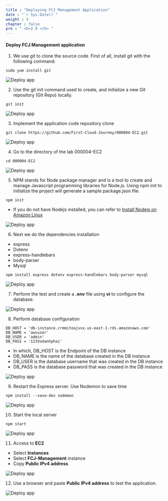 ```yaml
---
title : "Deploying FCJ Management Application"
date : "`r Sys.Date()`"
weight : 9
chapter : false
pre : " <b>2.9 </b> "
---
```


#### Deploy FCJ Management application

1. We use git to clone the source code. First of all, install git with the following command:

```
sudo yum install git
```

![Deploy app](/images/2-Prerequiste/2.9-Deployapp/0001-deployapp.png?featherlight=false&width=90pc)

2. Use the git init command used to create, and initialize a new Git repository (Git Repo) locally.

```
git init
```

![Deploy app](/images/2-Prerequiste/2.9-Deployapp/0002-deployapp.png?featherlight=false&width=90pc)

3. Implement the application code repository clone

```
git clone https://github.com/First-Cloud-Journey/000004-EC2.git
```

![Deploy app](/images/2-Prerequiste/2.9-Deployapp/0003-deployapp.png?featherlight=false&width=90pc)

4. Go to the directory of the lab 000004-EC2

```
cd 000004-EC2
```

![Deploy app](/images/2-Prerequiste/2.9-Deployapp/0004-deployapp.png?featherlight=false&width=90pc)

5. NPM stands for Node package manager and is a tool to create and manage Javascript programming libraries for Node.js. Using npm init to initialize the project will generate a sample package.json file.

```
npm init

```

- If you do not have Nodejs installed, you can refer to [Install Nodejs on Amazon Linux](https://000004.awsstudygroup.com/en/6-awsfcjmanagement-linux/6.2-setupnodejsonec2linux/)

![Deploy app](/images/2-Prerequiste/2.9-Deployapp/0005-deployapp.png?featherlight=false&width=90pc)

6. Next we do the dependencies installation

- express
- Dotenv
- express-handlebars
- body-parser
- Mysql

```
npm install express dotenv express-handlebars body-parser mysql
```

![Deploy app](/images/2-Prerequiste/2.9-Deployapp/0006-deployapp.png?featherlight=false&width=90pc)

7. Perform the test and create a **.env** file using **vi** to configure the database.

![Deploy app](/images/2-Prerequiste/2.9-Deployapp/0007-deployapp.png?featherlight=false&width=90pc)

8. Perform database configuration

```
DB_HOST = 'db-instance.crmmitoajvxx.us-east-1.rds.amazonaws.com'
DB_NAME = 'awsuser'
DB_USER = 'admin'
DB_PASS = '123Vodanhphai'
```

- In which, DB_HOST is the Endpoint of the DB instance
- DB_NAME is the name of the database created in the DB instance
- DB_USER is the database username that was created in the DB instance
- DB_PASS is the database password that was created in the DB instance

![Deploy app](/images/2-Prerequiste/2.9-Deployapp/0008-deployapp.png?featherlight=false&width=90pc)

9. Restart the Express server. Use Nodemon to save time

```
npm install --save-dev nodemon
```

![Deploy app](/images/2-Prerequiste/2.9-Deployapp/0009-deployapp.png?featherlight=false&width=90pc)

10. Start the local server

```
npm start
```

![Deploy app](/images/2-Prerequiste/2.9-Deployapp/00010-deployapp.png?featherlight=false&width=90pc)

11. Access to **EC2**

- Select **Instances**
- Select **FCJ-Management** instance
- Copy **Public IPv4 address**

![Deploy app](/images/2-Prerequiste/2.9-Deployapp/00011-deployapp.png?featherlight=false&width=90pc)

12. Use a browser and paste **Public IPv4 address** to test the application.

![Deploy app](/images/2-Prerequiste/2.9-Deployapp/00012-deployapp.png?featherlight=false&width=90pc)
